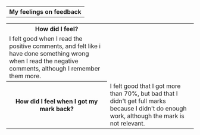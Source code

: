 <table>
<tr><th>My feelings on feedback</th></tr>
</table>

<table>
<tr><th>How did I feel?</th></tr>
<tr><td>I felt good when I read the positive comments, and felt like i have done something wrong when I read the negative comments,
although I remember them more.</td></tr>
<tr><th>How did I feel when I got my mark back?</th><td>I felt good that I got more than 70%, but bad that I didn't get full 
marks because I didn't do enough work, although the mark is not relevant.</td></tr>
